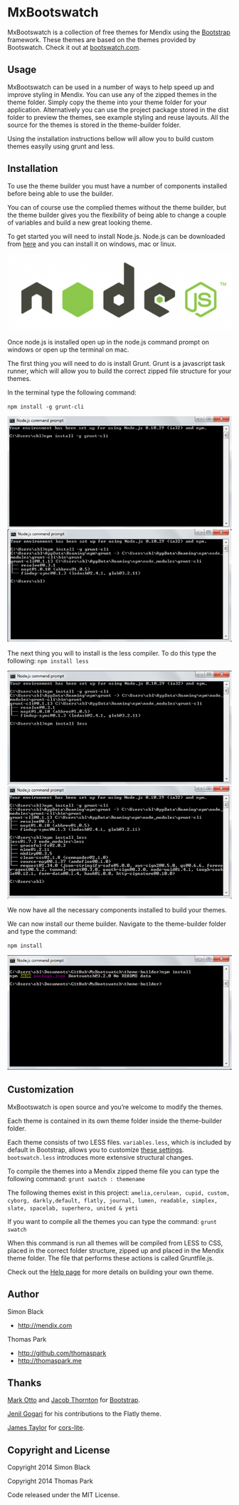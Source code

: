MxBootswatch
==========

MxBootswatch is a collection of free themes for Mendix using the [Bootstrap](http://getbootstrap.com/) framework. These themes are based on the themes provided by Bootswatch. Check it out at [bootswatch.com](http://bootswatch.com).

Usage
-----
MxBootswatch can be used in a number of ways to help speed up and improve styling in Mendix. You can use any of the zipped themes in the theme folder. Simply copy the theme into your theme folder for your application. Alternatively you can use the project package stored in the dist folder to preview the themes, see example styling and reuse layouts. All the source for the themes is stored in the theme-builder folder.

Using the installation instructions bellow will allow you to build custom themes easyily using grunt and less.

Installation
-----
To use the theme builder you must have a number of components installed before being able to use the builder.

You can of course use the complied themes without the theme builder, but the theme builder gives you the flexibility of being able to change a couple of variables and build a new great looking theme.

To get started you will need to install Node.js. Node.js can be downloaded from [here](http://nodejs.org/) and you can install it on windows, mac or linux.

<img src="images/nodejs_logo_light.png"/>

Once node.js is installed open up in the node.js command prompt on windows or open up the terminal on mac.

The first thing you will need to do is install Grunt. Grunt is a javascript task runner, which will allow you to build the correct zipped file structure for your themes.

In the terminal type the following command:

`npm install -g grunt-cli`

<img src="images/install-grunt-cli.PNG"/>

<img src="images/installed-grunt-cli.PNG"/>

The next thing you will to install is the less compiler.
To do this type the following:
`npm install less`

<img src="images/install-less.PNG"/>
<img src="images/installed-less.PNG"/>

We now have all the necessary components installed to build your themes.

We can now install our theme builder. Navigate to the theme-builder folder and type the command:

`npm install`

<img src="images/install-theme-builder.PNG"/>


Customization
------
MxBootswatch is open source and you’re welcome to modify the themes.

Each theme is contained in its own theme folder inside the theme-builder folder.

Each theme consists of two LESS files. `variables.less`, which is included by default in Bootstrap, allows you to customize [these settings](http://getbootstrap.com/customize/#less-variables). `bootswatch.less` introduces more extensive structural changes.

To compile the themes into a Mendix zipped theme file you can type the following command:
`grunt swatch : themename`

The following themes exist in this project:
`amelia,cerulean, cupid, custom, cyborg, darkly,default, flatly, journal, lumen, readable, simplex, slate, spacelab, superhero, united & yeti`

If you want to compile all the themes you can type the command:
`grunt swatch`

When this command is run all themes will be compiled from LESS to CSS, placed in the correct folder structure, zipped up and placed in the Mendix theme folder. The file that performs these actions is called Gruntfile.js.

Check out the [Help page](http://bootswatch.com/help/) for more details on building your own theme.


Author
------
Simon Black
+ http://mendix.com

Thomas Park

+ http://github.com/thomaspark
+ http://thomaspark.me

Thanks
------
[Mark Otto](http://github.com/markdotto) and [Jacob Thornton](http://github.com/fat) for [Bootstrap](https://github.com/twitter/bootstrap).

[Jenil Gogari](http://www.jgog.in/) for his contributions to the Flatly theme.

[James Taylor](http://github.com/jostylr) for [cors-lite](https://github.com/jostylr/cors-lite).


Copyright and License
----
Copyright 2014 Simon Black

Copyright 2014 Thomas Park

Code released under the MIT License.
